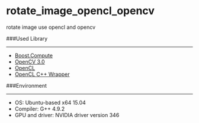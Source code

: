 # rotate_image_opencl_opencv

rotate image use opencl and opencv

###Used Library
***
* [Boost.Compute](https://github.com/boostorg/compute)
* [OpenCV 3.0](http://opencv.org/)
* [OpenCL](https://www.khronos.org/opencl/)
* [OpenCL C++ Wrapper](https://www.khronos.org/registry/cl/api/1.2/)

###Environment
***
* OS: Ubuntu-based x64 15.04
* Compiler: G++ 4.9.2
* GPU and driver: NVIDIA driver version 346

